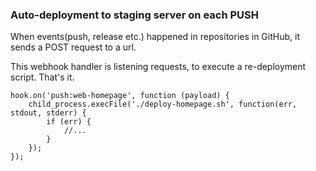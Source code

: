 ### Auto-deployment to staging server on each PUSH

When events(push, release etc.) happened in repositories in GitHub, it sends a POST request to a url.

This webhook handler is listening requests, to execute a re-deployment script. That's it.

```node
hook.on('push:web-homepage', function (payload) {
    child_process.execFile('./deploy-homepage.sh', function(err, stdout, stderr) {
        if (err) {
            //...
        }
    });
});

```
